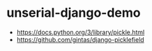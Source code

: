 # unserial-django-demo

- https://docs.python.org/3/library/pickle.html
- https://github.com/gintas/django-picklefield

